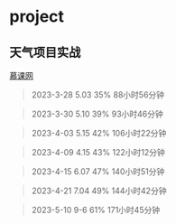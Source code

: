 # project
## 天气项目实战
[慕课网](https://coding.imooc.com/learn/list/546.html)

> 2023-3-28         5.03        35%         88小时56分钟

> 2023-3-30         5.10        39%         93小时46分钟

> 2023-4-03         5.15        42%         106小时22分钟

> 2023-4-09         4.15        43%         122小时12分钟

> 2023-4-15         6.07        47%         140小时51分钟

> 2023-4-21         7.04        49%         144小时42分钟

> 2023-5-10         9-6         61%         171小时45分钟